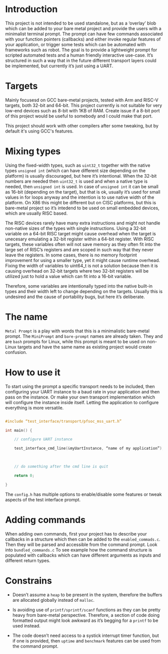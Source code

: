# Introduction

This project is not intended to be used standalone, but as a ‘overlay’ blob 
which can be added to your bare metal project and provide the users with a 
minimalist terminal prompt. The prompt can have few commands associated with 
your function pointers (callbacks) and either invoke regular features of your 
application, or trigger some tests which can be automated with frameworks such 
as robot. The goal is to provide a lightweight prompt for scripted automated 
tests and a human friendly interactive use-case. It’s structured in such a way 
that in the future different transport layers could be implemented, but 
currently it’s just using a UART.

# Targets

Mainly focusesd on GCC bare-metal projects, tested with Arm and RISC-V targets,
both 32-bit and 64-bit. This project currently is not suitable for very low-end
devices such as 8-bit with 1KB of RAM. Create issue if a 8-bit port of this 
project would be useful to somebody and I could make that port.

This project should work with other compilers after some tweaking, but by 
default it's using GCC's features. 


# Mixing types

Using the fixed-width types, such as `uint32_t` together with the native types 
`unsigned int` (which can have different size depending on the platform) is 
usually discouraged, but here it’s intentional. When the 32-bit numbers are 
needed then `uint32_t` is used and when a native type is needed, then 
`unsigned int` is used. In case of `unsigned int` it can be small as 16-bit 
(depending on the target), but that is ok, usually it’s used for small values 
in for loops anyway and the intention is to use native width of the platform. 
On X86 this might be different but on CISC platforms, but this is bare-metal 
project so it’s intedend to be used on small embedded devices, which are usually 
RISC based.

The RISC devices rarely have many extra instructions and might not handle 
non-native sizes of the types with single instructions. Using a 32-bit variable 
on a 64-bit RISC target might cause overhead when the target is unecesary 
emulating a 32-bit register within a 64-bit register. With RISC targets, 
these variables often will not save memory as they often fit into the large 
set of RISC’s registers and are scoped in such way that they never leave the 
registers. In some cases, there is no memory footprint improvement for using 
a smaller type, yet it might cause runtime overhead. Fixing the width of 
variables to uint64_t is not a solution because then it is causing overhead 
on 32-bit targets where two 32-bit registers will be utilized just to hold 
a value which can fit into a 16-bit variable.

Therefore, some variables are intentionally typed into the native built-in 
types and their width left to change depending on the targets. Usually this 
is undesired and the cause of portability bugs, but here it’s deliberate.

# The name

`Metal Prompt` is a play with words that this is a minimalistic bare-metal 
prompt. The `MiniPrompt` and `bare-prompt` names are already taken. They and are 
`bash` prompts for Linux, while this prompt is meant to be used on non-Linux 
targets and have the same name as existing project would create confusion. 

# How to use it

To start using the prompt a specific transport needs to be included, then 
configuring your UART instance to a baud rate in your application and then pass 
on the instance. Or make your own transport implementation which will configure 
the instance inside itself. Letting the application to configure everything is 
more versatile.

```c

#include “test_interface/transport/pfsoc_mss_uart.h”

int main() {

    // configure UART instance

    test_interface_cmd_line(&myUartInstance, “name of my application”);

    

    // do something after the cmd line is quit

    return 0;

}

```

The `config.h` has multiple options to enable/disable some features or tweak 
aspects of the test interface prompt. 

# Adding commands

When adding own commands, first your project has to describe your callbacks 
in a structure which then can be added to the `enabled_commads.c`. Then they 
will be parsed and accessible from the command prompt. Look into 
`bundled_commands.c` To see example how the command structure is populated 
with callbacks which can have different arguments as inputs and different 
return types.

# Constrains

- Doesn’t assume a `heap` to be present in the system, therefore the buffers 
are allocated globally instead of `malloc`. 

- Is avoiding use of `printf/sprintf/scanf` functions as they can be pretty 
heavy from bare-metal perspective. Therefore, a section of code doing formatted 
output might look awkward as it’s begging for a `printf` to be used instead. 

- The code doesn’t need access to a systick interrupt timer function, but if 
one is provided, then `uptime` and `benchmark` features can be used from 
the command prompt.


